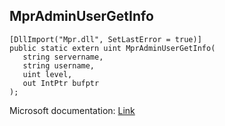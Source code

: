 ## MprAdminUserGetInfo

```
[DllImport("Mpr.dll", SetLastError = true)]
public static extern uint MprAdminUserGetInfo(
   string servername,
   string username,
   uint level,
   out IntPtr bufptr
);
```

Microsoft documentation: [Link](https://learn.microsoft.com/en-us/windows/win32/api/mprapi/nf-mprapi-mpradminusergetinfo)
